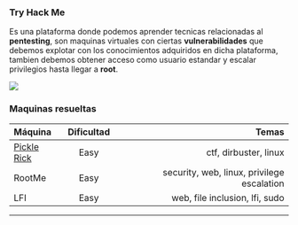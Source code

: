 ### Try Hack Me

Es una plataforma donde podemos aprender tecnicas relacionadas al **pentesting**, son maquinas virtuales con ciertas **vulnerabilidades** que debemos explotar con los conocimientos adquiridos en dicha plataforma, tambien debemos obtener acceso como usuario estandar y escalar privilegios hasta llegar a **root**.

![](https://assets.tryhackme.com/img/THMlogo.png)


### Maquinas resueltas

| Máquina  | Dificultad | Temas |
| :------------ |:---------------:| -----:|
| [Pickle Rick](https://github.com/Mr-r00t11/CTF-Walkthrough/tree/main/Pickle%20Rick)      | Easy | ctf, dirbuster, linux |
| RootMe     | Easy        |   security, web, linux, privilege escalation |
| LFI | Easy        |    web, file inclusion, lfi, sudo|
----

